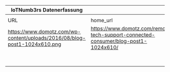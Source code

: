 |IoTNumb3rs Datenerfassung|||||||||||
| ---- | ---- | ---- | ---- | ---- | ---- | ---- | ---- | ---- | ---- | ---- |
||||||||||||
|URL|home_url|filename|device_class|device_count|market_class|market_volume|prognosis_year|publication_year|authorship_class|Dropbox folder|
|https://www.domotz.com/wp-content/uploads/2016/08/blog-post1-1024x610.png|https://www.domotz.com/remote-tech-support-connected-consumer/blog-post1-1024x610/|file6_blog-post1-1024x610.png|smart home|500 per home|||2022|2016|company|marielledemuth/20181106-0000|
||||generic IoT|38500000000|||2020|2016|company|marielledemuth/20181106-0000|
